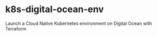 # k8s-digital-ocean-env
Launch a Cloud Native Kubernetes environment on Digital Ocean with Terraform
